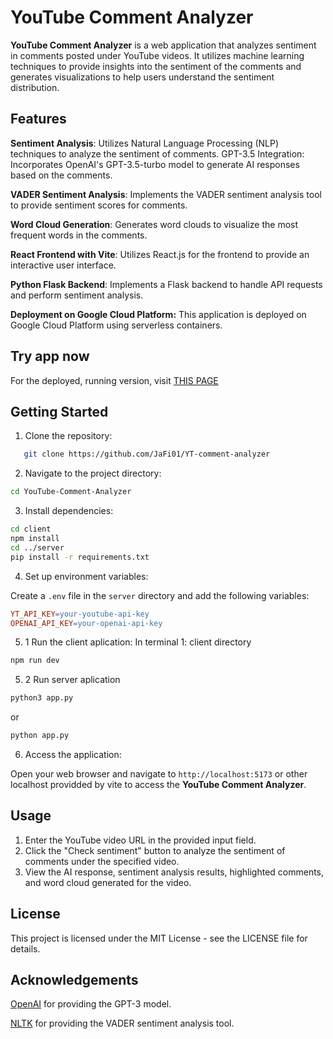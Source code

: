 # YouTube Comment Analyzer #
**YouTube Comment Analyzer** is a web application that analyzes sentiment in comments posted under YouTube videos. It utilizes machine learning techniques to provide insights into the sentiment of the comments and generates visualizations to help users understand the sentiment distribution.

## Features ##
**Sentiment Analysis**: Utilizes Natural Language Processing (NLP) techniques to analyze the sentiment of comments.
GPT-3.5 Integration: Incorporates OpenAI's GPT-3.5-turbo model to generate AI responses based on the comments.

**VADER Sentiment Analysis**: Implements the VADER sentiment analysis tool to provide sentiment scores for comments.

**Word Cloud Generation**: Generates word clouds to visualize the most frequent words in the comments.

**React Frontend with Vite**: Utilizes React.js for the frontend to provide an interactive user interface.

**Python Flask Backend**: Implements a Flask backend to handle API requests and perform sentiment analysis.

**Deployment on Google Cloud Platform:**
This application is deployed on Google Cloud Platform using serverless containers.


## Try app now ##
For the deployed, running version, visit [THIS PAGE](https://yt-comment-analyzer-kbyafchtdq-lm.a.run.app/)

## Getting Started ##


1. Clone the repository:

```bash
   git clone https://github.com/JaFi01/YT-comment-analyzer
```

2. Navigate to the project directory:
  ```bash
cd YouTube-Comment-Analyzer
```
3.  Install dependencies: 

```bash
cd client
npm install
cd ../server
pip install -r requirements.txt
```
4. Set up environment variables:

Create a `.env` file in the `server` directory and add the following variables:

```makefile
YT_API_KEY=your-youtube-api-key
OPENAI_API_KEY=your-openai-api-key
```
5. 1 Run the client aplication:
In terminal 1: client directory
```bash
npm run dev
```

5. 2 Run server aplication
```bash
python3 app.py
```
or
```bash
python app.py
```

6. Access the application:

Open your web browser and navigate to `http://localhost:5173` or other localhost providded by vite to access the **YouTube Comment Analyzer**.

## Usage ##
1. Enter the YouTube video URL in the provided input field.
2. Click the "Check sentiment" button to analyze the sentiment of comments under the specified video.
3. View the AI response, sentiment analysis results, highlighted comments, and word cloud generated for the video.

## License ##
This project is licensed under the MIT License - see the LICENSE file for details.

## Acknowledgements ##

[OpenAI](https://openai.com/) for providing the GPT-3 model.

[NLTK](https://www.nltk.org/) for providing the VADER sentiment analysis tool.